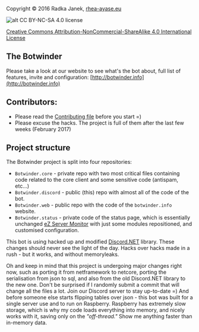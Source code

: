 Copyright © 2016 Radka Janek, [rhea-ayase.eu](http://rhea-ayase.eu)

![alt CC BY-NC-SA 4.0 license](https://i.creativecommons.org/l/by-nc-sa/4.0/88x31.png)

[Creative Commons Attribution-NonCommercial-ShareAlike 4.0 International License](https://creativecommons.org/licenses/by-nc-sa/4.0/)



## The Botwinder
Please take a look at our website to see what's the bot about, full list of features, invite and configuration: [http://botwinder.info](http://botwinder.info)

## Contributors:

* Please read the [Contributing file](CONTRIBUTING.md) before you start =)
* Please excuse the hacks. The project is full of them after the last few weeks (February 2017)

## Project structure

The Botwinder project is split into four repositories:
* `Botwinder.core` - private repo with two most critical files containing code related to the core client and some sensitive code (antispam, etc...)
* `Botwinder.discord` - public (this) repo with almost all of the code of the bot.
* `Botwinder.web` - public repo with the code of the `botwinder.info` website.
* `Botwinder.status` - private code of the status page, which is essentially unchanged [eZ Server Monitor](https://github.com/shevabam/ezservermonitor-web) with just some modules repositioned, and customised configuration.

This bot is using hacked up and modified [Discord.NET](https://github.com/RogueException/Discord.Net) library. These changes should never see the light of the day. Hacks over hacks made in a rush - but it works, and without memoryleaks.

Oh and keep in mind that this project is undergoing major changes right now, such as porting it from netframework to netcore, porting the serialisation from json to sql, and also from the old Discord.NET library to the new one. Don't be surprised if I randomly submit a commit that will change all the files a lot. Join our Discord server to stay up-to-date =)
And before someone else starts flipping tables over json - this bot was built for a single server use and to run on Raspberry. Raspberry has extremely slow storage, which is why my code loads everything into memory, and nicely works with it, saving only on the _"off-thread."_ Show me anything faster than in-memory data.
